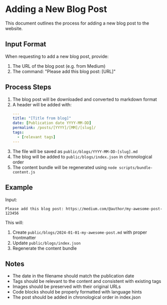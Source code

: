 # Adding a New Blog Post

This document outlines the process for adding a new blog post to the website.

## Input Format

When requesting to add a new blog post, provide:

1. The URL of the blog post (e.g. from Medium)
2. The command: "Please add this blog post: [URL]"

## Process Steps

1. The blog post will be downloaded and converted to markdown format
2. A header will be added with:
   ```yaml
   ---
   title: "[Title from blog]"
   date: [Publication date YYYY-MM-DD]
   permalink: /posts/[YYYY]/[MM]/[slug]/
   tags:
     - [relevant tags]
   ---
   ```
3. The file will be saved as `public/blogs/YYYY-MM-DD-[slug].md`
4. The blog will be added to `public/blogs/index.json` in chronological order
5. The content bundle will be regenerated using `node scripts/bundle-content.js`

## Example

Input:

```
Please add this blog post: https://medium.com/@author/my-awesome-post-123456
```

This will:

1. Create `public/blogs/2024-01-01-my-awesome-post.md` with proper frontmatter
2. Update `public/blogs/index.json`
3. Regenerate the content bundle

## Notes

- The date in the filename should match the publication date
- Tags should be relevant to the content and consistent with existing tags
- Images should be preserved with their original URLs
- Code blocks should be properly formatted with language hints
- The post should be added in chronological order in index.json
